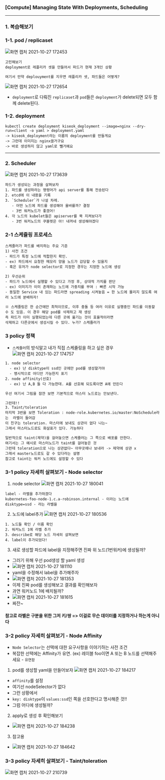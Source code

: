 ### [Compute] Managing State With Deployments, Scheduling

-----  

### 1. 복습해보기
### 1-1. pod / replicaset
![화면 캡처 2021-10-27 172453](https://user-images.githubusercontent.com/62214428/139028631-e794bc9b-5869-4e17-a5fe-f29bee8abdd2.png)
```
고민해보기
deployment로 레플리카 셋을 만들어서 파드가 현재 3개인 상황

여기서 만약 deplouyment를 지우면 레플리카 셋, 파드들은 어떻게?
```
![화면 캡처 2021-10-27 172654](https://user-images.githubusercontent.com/62214428/139028981-6aa1ec74-bf13-4351-a9d7-139dae09381c.png)

- `deployment`로 다뤄진 `replicaset`과 `pod`들은 `deployment`가 delete되면 모두 함께 delete된다.

### 1-2. deployment
```
kubectl create deployment kiseok_deployment --image=nginx --dry-run=client -o yaml > deployment.yaml
-> kiseok_deployment라는 이름의 deployment를 만들게요
-> 그런데 이미지는 nginx쓸거구요
-> 바로 생성하지 않고 yaml로 뺄거예요
```

--------------

### 2. Scheduler
![화면 캡처 2021-10-27 173639](https://user-images.githubusercontent.com/62214428/139030477-cb1f7770-07f4-4ec3-b82c-9c2070f0487e.png)
```
파드가 생성되는 과정을 살펴보자
1. 파드를 생성하라는 명령어가 api server를 통해 전송된다
2. etcd에 이 내용을 기록
3. `Scheduler`가 나설 차례.
   - 어떤 노드에 파드를 생성해야 올바를까? 결정
   - 3번 워커노드가 좋겠어!
4. 각 노드의 kubelet들은 apiserver를 쭉 지켜보다가
   - 3번 워커노드의 쿠블렛은 아! 내꺼네 생성해야겠다
```

### 2-1 스케쥴링 프로세스
```
스케줄러가 파드를 배치하는 주요 기준
1) 사전 조건
- 파드가 특정 노드에 적합한지 확인.
- ex) 파드에서 요청한 메모리 양을 노드가 감당할 수 있을지
- 혹은 유저가 node selector로 지정한 경우는 지정한 노드에 생성

2) 우선순위
- 파드가 노드에서 실행할 수 있다고 가정 후, 상대적 가치를 판단
- ex) 이미지가 이미 존재하는 노드에 가중치를 부여 : 빠른 시작 가능
- 동일한 Service 내 있는 파드라면 spreading 시켜놓음 = 한 노드에 몰리지 않도록 여러 노드에 분배하자!

※ 스케줄링은 한 순간에만 최적이므로, 이후 충돌 등 여러 이유로 실행중인 파드를 이동할 수 도 있음. 이 경우 해당 pod를 삭제하고 재 생성
즉 파드가 이미 실행되었는데 다른 곳에 옮기는 것이 효율적이라면 
삭제하고 다른곳에서 생성시킬 수 있다. 누가? 스케쥴러가
```

### 3 policy 정책
- `스케쥴러`의 방식말고 내가 직접 스케쥴링을 하고 싶은 경우
![화면 캡처 2021-10-27 174757](https://user-images.githubusercontent.com/62214428/139032249-131beb98-fc0d-4e5b-82a5-1080b7f33af1.png)
```
1. node selector
  - ex) 난 disktype이 ssd인 곳에만 pod를 생성할거야
  - 명시적으로 어디만 가능한지 표기
2. node affinity(선호)
  - ex) 난 A,B 둘 다 가능한데. A를 선호해 되도록이면 A에 만든다
 
우선 여기서 그림을 잠깐 보면 기본적으로 마스터 노드로는 안보낸다.
 
그런데!!
3. Taint/toleration
마지막 3번을 보면 Toleration : node-role.kubernetes.io/master:NoSchedule라는  라벨이 들어감
이 친구는 toleration. 마스터에 보내도 상관이 없다 나는~ 
그래서 마스터노드로도 화살표가 있다. 가능하다

일반적으로 taint(제약)을 걸어놓으면 스케쥴러는 그 쪽으로 배포를 안한다.
여기서는 그 예시로 마스터노드가 taint를 걸어놓은 것
그런데 toleration으로 나는 상관없다~ 아무곳에나 보내라 -> 제약에 상관 x
그래서 master노드로도 갈 수 있다라는 설명
참고로 taint는 워커 노드에도 설정할 수 있다
```

### 3-1 policy 자세히 살펴보기 - Node selector
1. node selector
![화면 캡처 2021-10-27 180041](https://user-images.githubusercontent.com/62214428/139034421-9220e9bc-2b8a-4f18-85bd-1e44595c73a0.png)
```
label - 라벨을 추가하겠다
kubernetes-foo-node-1.c.a-robinson.internal - 이라는 노드에
disktype=ssd - 라는 라벨을
```

2. 노드에 label추가
![화면 캡처 2021-10-27 180536](https://user-images.githubusercontent.com/62214428/139035211-7cc4eca5-12fc-430e-a007-29b295cb8bbe.png)

```
1. 노드들 확인 / 이름 확인
2. 워커노드 1에 라벨 추가
3. describe로 해당 노드 자세히 살펴보면
4. label이 추가되었다!
```

3. 새로 생성할 파드에 label을 지정해주면 진짜 위 노드(1번워커)에 생성될까?
- 그러기 위해 우선 pod생성 할 yaml 생성
- ![화면 캡처 2021-10-27 181110](https://user-images.githubusercontent.com/62214428/139036157-e1799b77-7250-4e89-bc5b-73db29763c33.png)
- yaml을 수정해서 label을 추가해주자
- ![화면 캡처 2021-10-27 181353](https://user-images.githubusercontent.com/62214428/139036682-3a7144f3-205e-4a32-a98e-bff3f729e113.png)
- 이제 진짜 pod를 생성해보고 결과를 확인해보자 
- 과연 워커노드 1에 배치될까?
- ![화면 캡처 2021-10-27 181615](https://user-images.githubusercontent.com/62214428/139037094-27be6bc8-8395-4d35-b914-0ce63bd60428.png)
- 짜잔~
#### 참고로 라벨은 구분을 위한 그저 키/쌍 => 이걸로 무슨 데이터를 지정하거나 하는게 아니다

### 3-2 policy 자세히 살펴보기 - Node Affinity
- `Node Selector`는 선택에 대한 요구사항을 이야기하는 사전 조건 
- 복잡한 선택에는 Affinity가 유연. (ex) 레이블 foo이면 A 또는 B 노드를 선택해주세요 - `유연함`

1. pod를 생성할 yaml을 만들어보자
![화면 캡처 2021-10-27 184217](https://user-images.githubusercontent.com/62214428/139041454-10074c5d-06a8-4189-8b9f-24febba4cff8.png)
- `affinity`를 설정
- 여기선 nodeSelector가 없다
- 그런 상황에서 
- `key: disktype`이 `values:ssd`인 쪽을 선호한다고 명시해준 것!!
- 그럼 어디에 생성될까?
2. apply로 생성 후 확인해보기
- ![화면 캡처 2021-10-27 184238](https://user-images.githubusercontent.com/62214428/139041709-563b372b-5ad7-425c-ac11-1fe1ca752dac.png)

3. 참고용
- ![화면 캡처 2021-10-27 184642](https://user-images.githubusercontent.com/62214428/139042160-01d8a0d4-8c20-4db6-b4aa-14fd897462bb.png)

### 3-3 policy 자세히 살펴보기 - Taint/toleration
![화면 캡처 2021-10-27 210739](https://user-images.githubusercontent.com/62214428/139062580-6a0936f7-fcfa-402a-9ee3-0737d2e8118b.png)












